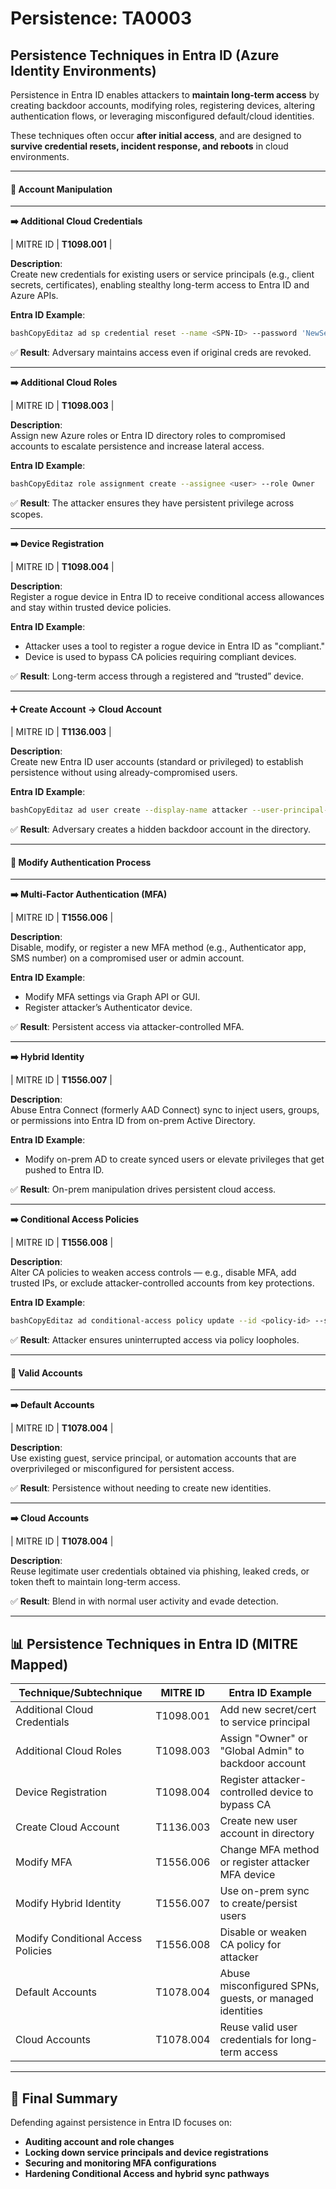 # Persistence: TA0003

## **Persistence Techniques in Entra ID (Azure Identity Environments)**

Persistence in Entra ID enables attackers to **maintain long-term access** by creating backdoor accounts, modifying roles, registering devices, altering authentication flows, or leveraging misconfigured default/cloud identities.

These techniques often occur **after initial access**, and are designed to **survive credential resets, incident response, and reboots** in cloud environments.

***

#### 👥 Account Manipulation

***

**➡️ Additional Cloud Credentials**

\| MITRE ID | **T1098.001** |

**Description**:\
Create new credentials for existing users or service principals (e.g., client secrets, certificates), enabling stealthy long-term access to Entra ID and Azure APIs.

**Entra ID Example**:

```bash
bashCopyEditaz ad sp credential reset --name <SPN-ID> --password 'NewSecret!'
```

✅ **Result**: Adversary maintains access even if original creds are revoked.

***

**➡️ Additional Cloud Roles**

\| MITRE ID | **T1098.003** |

**Description**:\
Assign new Azure roles or Entra ID directory roles to compromised accounts to escalate persistence and increase lateral access.

**Entra ID Example**:

```bash
bashCopyEditaz role assignment create --assignee <user> --role Owner
```

✅ **Result**: The attacker ensures they have persistent privilege across scopes.

***

**➡️ Device Registration**

\| MITRE ID | **T1098.004** |

**Description**:\
Register a rogue device in Entra ID to receive conditional access allowances and stay within trusted device policies.

**Entra ID Example**:

* Attacker uses a tool to register a rogue device in Entra ID as "compliant."
* Device is used to bypass CA policies requiring compliant devices.

✅ **Result**: Long-term access through a registered and “trusted” device.

***

#### ➕ Create Account → Cloud Account

\| MITRE ID | **T1136.003** |

**Description**:\
Create new Entra ID user accounts (standard or privileged) to establish persistence without using already-compromised users.

**Entra ID Example**:

```bash
bashCopyEditaz ad user create --display-name attacker --user-principal-name attacker@victimdomain.com --password 'StrongP@ss!'
```

✅ **Result**: Adversary creates a hidden backdoor account in the directory.

***

#### 🔄 Modify Authentication Process

***

**➡️ Multi-Factor Authentication (MFA)**

\| MITRE ID | **T1556.006** |

**Description**:\
Disable, modify, or register a new MFA method (e.g., Authenticator app, SMS number) on a compromised user or admin account.

**Entra ID Example**:

* Modify MFA settings via Graph API or GUI.
* Register attacker’s Authenticator device.

✅ **Result**: Persistent access via attacker-controlled MFA.

***

**➡️ Hybrid Identity**

\| MITRE ID | **T1556.007** |

**Description**:\
Abuse Entra Connect (formerly AAD Connect) sync to inject users, groups, or permissions into Entra ID from on-prem Active Directory.

**Entra ID Example**:

* Modify on-prem AD to create synced users or elevate privileges that get pushed to Entra ID.

✅ **Result**: On-prem manipulation drives persistent cloud access.

***

**➡️ Conditional Access Policies**

\| MITRE ID | **T1556.008** |

**Description**:\
Alter CA policies to weaken access controls — e.g., disable MFA, add trusted IPs, or exclude attacker-controlled accounts from key protections.

**Entra ID Example**:

```bash
bashCopyEditaz ad conditional-access policy update --id <policy-id> --state disabled
```

✅ **Result**: Attacker ensures uninterrupted access via policy loopholes.

***

#### 👤 Valid Accounts

***

**➡️ Default Accounts**

\| MITRE ID | **T1078.004** |

**Description**:\
Use existing guest, service principal, or automation accounts that are overprivileged or misconfigured for persistent access.

✅ **Result**: Persistence without needing to create new identities.

***

**➡️ Cloud Accounts**

\| MITRE ID | **T1078.004** |

**Description**:\
Reuse legitimate user credentials obtained via phishing, leaked creds, or token theft to maintain long-term access.

✅ **Result**: Blend in with normal user activity and evade detection.

***

## 📊 **Persistence Techniques in Entra ID (MITRE Mapped)**

| Technique/Subtechnique             | MITRE ID  | Entra ID Example                                        |
| ---------------------------------- | --------- | ------------------------------------------------------- |
| Additional Cloud Credentials       | T1098.001 | Add new secret/cert to service principal                |
| Additional Cloud Roles             | T1098.003 | Assign "Owner" or "Global Admin" to backdoor account    |
| Device Registration                | T1098.004 | Register attacker-controlled device to bypass CA        |
| Create Cloud Account               | T1136.003 | Create new user account in directory                    |
| Modify MFA                         | T1556.006 | Change MFA method or register attacker MFA device       |
| Modify Hybrid Identity             | T1556.007 | Use on-prem sync to create/persist users                |
| Modify Conditional Access Policies | T1556.008 | Disable or weaken CA policy for attacker                |
| Default Accounts                   | T1078.004 | Abuse misconfigured SPNs, guests, or managed identities |
| Cloud Accounts                     | T1078.004 | Reuse valid user credentials for long-term access       |

***

## 🎯 Final Summary

Defending against persistence in Entra ID focuses on:

* **Auditing account and role changes**
* **Locking down service principals and device registrations**
* **Securing and monitoring MFA configurations**
* **Hardening Conditional Access and hybrid sync pathways**

